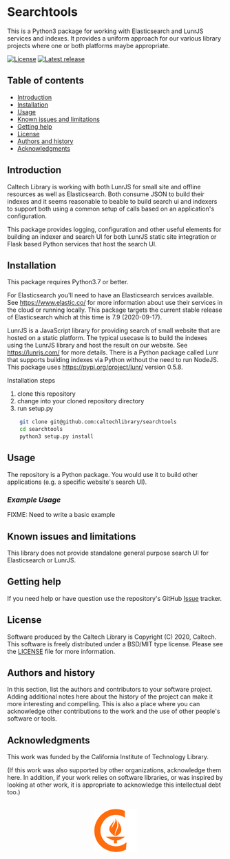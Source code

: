 Searchtools
=====================================================

This is a Python3 package for working with Elasticsearch and
LunrJS services and indexes. It provides a uniform approach
for our various library projects where one or both platforms
maybe appropriate.

[![License](https://img.shields.io/badge/License-BSD%203--Clause-blue.svg?style=flat-square)](https://choosealicense.com/licenses/bsd-3-clause)
[![Latest release](https://img.shields.io/github/v/release/caltechlibrary/template.svg?style=flat-square&color=b44e88)](https://github.com/caltechlibrary/template/releases)


Table of contents
-----------------

* [Introduction](#introduction)
* [Installation](#installation)
* [Usage](#usage)
* [Known issues and limitations](#known-issues-and-limitations)
* [Getting help](#getting-help)
* [License](#license)
* [Authors and history](#authors-and-history)
* [Acknowledgments](#authors-and-acknowledgments)


Introduction
------------

Caltech Library is working with both LunrJS for small site and offline
resources as well as Elasticsearch. Both consume JSON to build their
indexes and it seems reasonable to beable to build search ui and
indexers to support both using a common setup of calls based on
an application's configuration.

This package provides logging, configuration and other useful
elements for building an indexer and search UI 
for both LunrJS static site integration or Flask based
Python services that host the search UI.


Installation
------------

This package requires Python3.7 or better.

For Elasticsearch you'll need to have an Elasticsearch services available.
See https://www.elastic.co/ for more information about use their services
in the cloud or running locally. This package targets the current stable
release of Elasticsearch which at this time is 7.9 (2020-09-17).

LunrJS is a JavaScript library for providing search of small website
that are hosted on a static platform.  The typical usecase is to 
build the indexes using the LunrJS library and host the result on our
website.  See https://lunrjs.com/ for more details. There is a Python
package called Lunr that supports building indexes via Python without
the need to run NodeJS. This package uses https://pypi.org/project/lunr/
version 0.5.8.

Installation steps

1. clone this repository
2. change into your cloned repository directory
3. run setup.py


```bash
    git clone git@github.com:caltechlibrary/searchtools
    cd searchtools
    python3 setup.py install
```


Usage
-----

The repository is a Python package. You would use it to build other
applications (e.g. a specific website's search UI).

### _Example Usage_

FIXME: Need to write a basic example

Known issues and limitations
----------------------------

This library does not provide standalone general purpose 
search UI for Elasticsearch or LunrJS.

Getting help
------------

If you need help or have question use the repository's
GitHub [Issue](https://github.com/caltechlibrary/searchtools/issues) tracker.

License
-------

Software produced by the Caltech Library is Copyright (C) 2020, Caltech.  This software is freely distributed under a BSD/MIT type license.  Please see the [LICENSE](LICENSE) file for more information.


Authors and history
---------------------------

In this section, list the authors and contributors to your software project.  Adding additional notes here about the history of the project can make it more interesting and compelling.  This is also a place where you can acknowledge other contributions to the work and the use of other people's software or tools.


Acknowledgments
---------------

This work was funded by the California Institute of Technology Library.

(If this work was also supported by other organizations, acknowledge them here.  In addition, if your work relies on software libraries, or was inspired by looking at other work, it is appropriate to acknowledge this intellectual debt too.)

<div align="center">
  <br>
  <a href="https://www.caltech.edu">
    <img width="100" height="100" src=".graphics/caltech-round.svg">
  </a>
</div>
